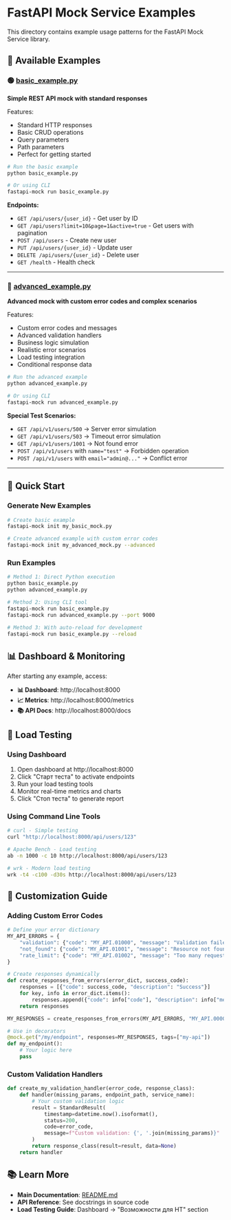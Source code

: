 # FastAPI Mock Service Examples

This directory contains example usage patterns for the FastAPI Mock Service library.

## 📂 Available Examples

### 🟢 [basic_example.py](basic_example.py)

**Simple REST API mock with standard responses**

Features:

- Standard HTTP responses
- Basic CRUD operations
- Query parameters
- Path parameters
- Perfect for getting started

```bash
# Run the basic example
python basic_example.py

# Or using CLI
fastapi-mock run basic_example.py
```

**Endpoints:**

- `GET /api/users/{user_id}` - Get user by ID
- `GET /api/users?limit=10&page=1&active=true` - Get users with pagination
- `POST /api/users` - Create new user
- `PUT /api/users/{user_id}` - Update user
- `DELETE /api/users/{user_id}` - Delete user
- `GET /health` - Health check

---

### 🔴 [advanced_example.py](advanced_example.py)

**Advanced mock with custom error codes and complex scenarios**

Features:

- Custom error codes and messages
- Advanced validation handlers
- Business logic simulation
- Realistic error scenarios
- Load testing integration
- Conditional response data

```bash
# Run the advanced example
python advanced_example.py

# Or using CLI
fastapi-mock run advanced_example.py
```

**Special Test Scenarios:**

- `GET /api/v1/users/500` → Server error simulation
- `GET /api/v1/users/503` → Timeout error simulation
- `GET /api/v1/users/1001` → Not found error
- `POST /api/v1/users` with `name="test"` → Forbidden operation
- `POST /api/v1/users` with `email="admin@..."` → Conflict error

---

## 🚀 Quick Start

### Generate New Examples

```bash
# Create basic example
fastapi-mock init my_basic_mock.py

# Create advanced example with custom error codes
fastapi-mock init my_advanced_mock.py --advanced
```

### Run Examples

```bash
# Method 1: Direct Python execution
python basic_example.py
python advanced_example.py

# Method 2: Using CLI tool
fastapi-mock run basic_example.py
fastapi-mock run advanced_example.py --port 9000

# Method 3: With auto-reload for development
fastapi-mock run basic_example.py --reload
```

## 📊 Dashboard & Monitoring

After starting any example, access:

- **📊 Dashboard**: http://localhost:8000
- **📈 Metrics**: http://localhost:8000/metrics
- **📚 API Docs**: http://localhost:8000/docs

## 🧪 Load Testing

### Using Dashboard

1. Open dashboard at http://localhost:8000
2. Click "Старт теста" to activate endpoints
3. Run your load testing tools
4. Monitor real-time metrics and charts
5. Click "Стоп теста" to generate report

### Using Command Line Tools

```bash
# curl - Simple testing
curl "http://localhost:8000/api/users/123"

# Apache Bench - Load testing
ab -n 1000 -c 10 http://localhost:8000/api/users/123

# wrk - Modern load testing
wrk -t4 -c100 -d30s http://localhost:8000/api/users/123
```

## 🎯 Customization Guide

### Adding Custom Error Codes

```python
# Define your error dictionary
MY_API_ERRORS = {
    "validation": {"code": "MY_API.01000", "message": "Validation failed"},
    "not_found": {"code": "MY_API.01001", "message": "Resource not found"},
    "rate_limit": {"code": "MY_API.01002", "message": "Too many requests"},
}

# Create responses dynamically
def create_responses_from_errors(error_dict, success_code):
    responses = [{"code": success_code, "description": "Success"}]
    for key, info in error_dict.items():
        responses.append({"code": info["code"], "description": info["message"]})
    return responses

MY_RESPONSES = create_responses_from_errors(MY_API_ERRORS, "MY_API.00000")

# Use in decorators
@mock.get("/my/endpoint", responses=MY_RESPONSES, tags=["my-api"])
def my_endpoint():
    # Your logic here
    pass
```

### Custom Validation Handlers

```python
def create_my_validation_handler(error_code, response_class):
    def handler(missing_params, endpoint_path, service_name):
        # Your custom validation logic
        result = StandardResult(
            timestamp=datetime.now().isoformat(),
            status=200,
            code=error_code,
            message=f"Custom validation: {', '.join(missing_params)}"
        )
        return response_class(result=result, data=None)
    return handler
```

## 📚 Learn More

- **Main Documentation**: [README.md](../README.md)
- **API Reference**: See docstrings in source code
- **Load Testing Guide**: Dashboard → "Возможности для НТ" section